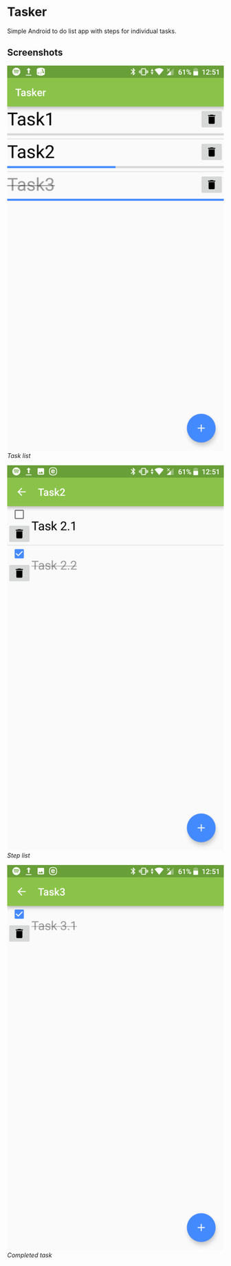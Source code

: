 # Tasker
Simple Android to do list app with steps for individual tasks.

## Screenshots

![Task list](docs/main.png)
*Task list*

![Step list](docs/task.png)
*Step list*

![Completed task](docs/completedtask.png)
*Completed task*
